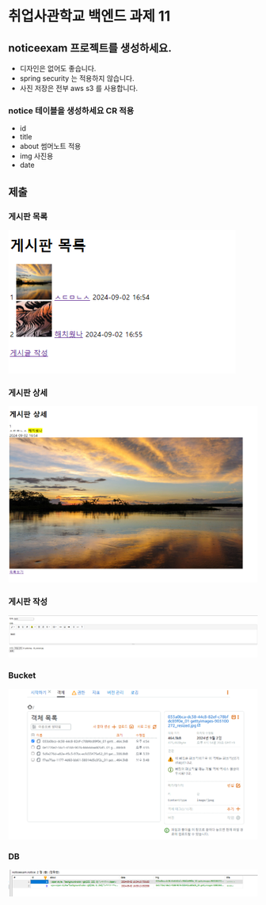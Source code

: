# 취업사관학교 백엔드 과제 11

## noticeexam 프로젝트를 생성하세요.
- 디자인은 없어도 좋습니다.
- spring security 는 적용하지 않습니다.
- 사진 저장은 전부 aws s3 를 사용합니다.

### notice 테이블을 생성하세요 CR 적용
- id
- title
- about 썸머노트 적용
- img 사진용
- date

## 제출
 
### 게시판 목록
![img.png](img.png)

### 게시판 상세
![img_1.png](img_1.png)

### 게시판 작성
![img_2.png](img_2.png)

### Bucket
![img_3.png](img_3.png)

### DB
![img_4.png](img_4.png)